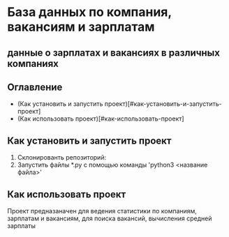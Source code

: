 # База данных по компания, вакансиям и зарплатам
## данные о зарплатах и вакансиях в различных компаниях
## Оглавление
 - (Как установить и запустить проект)[#как-установить-и-запустить-проект]
 - (Как использовать проект)[#как-использовать-проект]
## Как установить и запустить проект
   1. Склонированть репозиторий:
   2. Запустить файлы *.py с помощью команды 'python3 <название файла>'
## Как использовать проект
Проект предназаначен для ведения статистики по компаниям, зарплатам и вакансиям, для поиска вакансий, вычисления средней зарплаты
